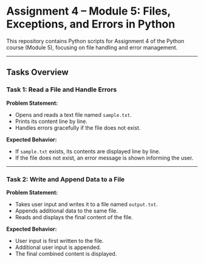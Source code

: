 # Assignment 4 – Module 5: Files, Exceptions, and Errors in Python

This repository contains Python scripts for Assignment 4 of the Python course (Module 5), focusing on file handling and error management.

---

## Tasks Overview

### Task 1: Read a File and Handle Errors

**Problem Statement:**

- Opens and reads a text file named `sample.txt`.
- Prints its content line by line.
- Handles errors gracefully if the file does not exist.

**Expected Behavior:**

- If `sample.txt` exists, its contents are displayed line by line.
- If the file does not exist, an error message is shown informing the user.


---

### Task 2: Write and Append Data to a File

**Problem Statement:**

- Takes user input and writes it to a file named `output.txt`.
- Appends additional data to the same file.
- Reads and displays the final content of the file.

**Expected Behavior:**

- User input is first written to the file.
- Additional user input is appended.
- The final combined content is displayed.

